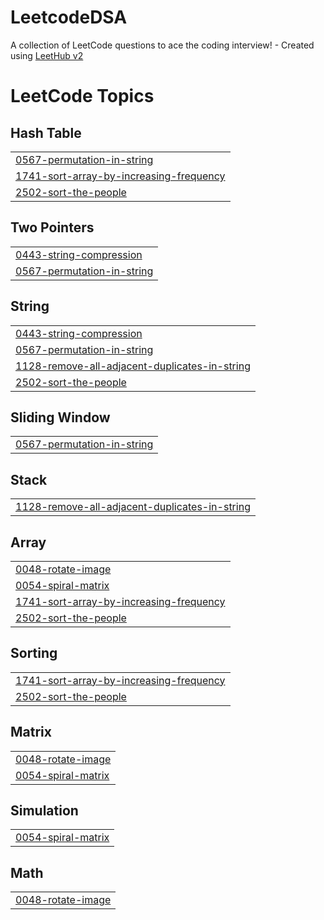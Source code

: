 # LeetcodeDSA
A collection of LeetCode questions to ace the coding interview! - Created using [LeetHub v2](https://github.com/arunbhardwaj/LeetHub-2.0)

<!---LeetCode Topics Start-->
# LeetCode Topics
## Hash Table
|  |
| ------- |
| [0567-permutation-in-string](https://github.com/Aditya-1166/LeetcodeDSA/tree/master/0567-permutation-in-string) |
| [1741-sort-array-by-increasing-frequency](https://github.com/Aditya-1166/LeetcodeDSA/tree/master/1741-sort-array-by-increasing-frequency) |
| [2502-sort-the-people](https://github.com/Aditya-1166/LeetcodeDSA/tree/master/2502-sort-the-people) |
## Two Pointers
|  |
| ------- |
| [0443-string-compression](https://github.com/Aditya-1166/LeetcodeDSA/tree/master/0443-string-compression) |
| [0567-permutation-in-string](https://github.com/Aditya-1166/LeetcodeDSA/tree/master/0567-permutation-in-string) |
## String
|  |
| ------- |
| [0443-string-compression](https://github.com/Aditya-1166/LeetcodeDSA/tree/master/0443-string-compression) |
| [0567-permutation-in-string](https://github.com/Aditya-1166/LeetcodeDSA/tree/master/0567-permutation-in-string) |
| [1128-remove-all-adjacent-duplicates-in-string](https://github.com/Aditya-1166/LeetcodeDSA/tree/master/1128-remove-all-adjacent-duplicates-in-string) |
| [2502-sort-the-people](https://github.com/Aditya-1166/LeetcodeDSA/tree/master/2502-sort-the-people) |
## Sliding Window
|  |
| ------- |
| [0567-permutation-in-string](https://github.com/Aditya-1166/LeetcodeDSA/tree/master/0567-permutation-in-string) |
## Stack
|  |
| ------- |
| [1128-remove-all-adjacent-duplicates-in-string](https://github.com/Aditya-1166/LeetcodeDSA/tree/master/1128-remove-all-adjacent-duplicates-in-string) |
## Array
|  |
| ------- |
| [0048-rotate-image](https://github.com/Aditya-1166/LeetcodeDSA/tree/master/0048-rotate-image) |
| [0054-spiral-matrix](https://github.com/Aditya-1166/LeetcodeDSA/tree/master/0054-spiral-matrix) |
| [1741-sort-array-by-increasing-frequency](https://github.com/Aditya-1166/LeetcodeDSA/tree/master/1741-sort-array-by-increasing-frequency) |
| [2502-sort-the-people](https://github.com/Aditya-1166/LeetcodeDSA/tree/master/2502-sort-the-people) |
## Sorting
|  |
| ------- |
| [1741-sort-array-by-increasing-frequency](https://github.com/Aditya-1166/LeetcodeDSA/tree/master/1741-sort-array-by-increasing-frequency) |
| [2502-sort-the-people](https://github.com/Aditya-1166/LeetcodeDSA/tree/master/2502-sort-the-people) |
## Matrix
|  |
| ------- |
| [0048-rotate-image](https://github.com/Aditya-1166/LeetcodeDSA/tree/master/0048-rotate-image) |
| [0054-spiral-matrix](https://github.com/Aditya-1166/LeetcodeDSA/tree/master/0054-spiral-matrix) |
## Simulation
|  |
| ------- |
| [0054-spiral-matrix](https://github.com/Aditya-1166/LeetcodeDSA/tree/master/0054-spiral-matrix) |
## Math
|  |
| ------- |
| [0048-rotate-image](https://github.com/Aditya-1166/LeetcodeDSA/tree/master/0048-rotate-image) |
<!---LeetCode Topics End-->